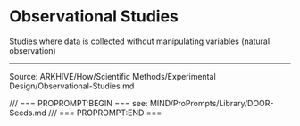 # Observational Studies

Studies where data is collected without manipulating variables (natural observation)

---
Source: ARKHIVE/How/Scientific Methods/Experimental Design/Observational-Studies.md

/// === PROPROMPT:BEGIN ===
see: MIND/ProPrompts/Library/DOOR-Seeds.md
/// === PROPROMPT:END ===
